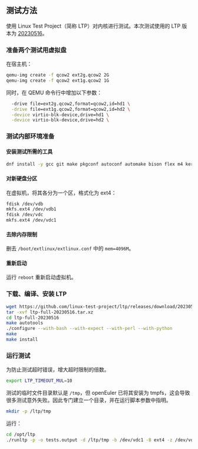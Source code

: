 ## 测试方法

使用 Linux Test Project（简称 LTP）对内核进行测试。本次测试使用的 LTP 版本为 [20230516](https://github.com/linux-test-project/ltp/releases/tag/20230516)。

### 准备两个测试用虚拟盘

在宿主机：

```bash
qemu-img create -f qcow2 ext2g.qcow2 2G
qemu-img create -f qcow2 ext1g.qcow2 1G
```

同时，在 QEMU 命令行中增加以下参数：

```bash
  -drive file=ext2g.qcow2,format=qcow2,id=hd1 \
  -drive file=ext1g.qcow2,format=qcow2,id=hd2 \
  -device virtio-blk-device,drive=hd1 \
  -device virtio-blk-device,drive=hd2 \
```

### 测试内部环境准备

#### 安装测试所需的工具

```bash
dnf install -y gcc git make pkgconf autoconf automake bison flex m4 kernel-tools kernel-headers kernel-devel glibc-headers openssl-devel libacl-devel libaio-devel libcap-devel ethtool expect-devel xfsprogs-devel btrfs-progs quota nfs-utils libmnl-devel libtirpc-devel
```

#### 对新硬盘分区

在虚拟机，将其各分为一个区，格式化为 ext4：

```bash
fdisk /dev/vdb
mkfs.ext4 /dev/vdb1
fdisk /dev/vdc
mkfs.ext4 /dev/vdc1
```

#### 去除内存限制

删去 `/boot/extlinux/extlinux.conf` 中的 `mem=4096M`。

#### 重新启动

运行 `reboot` 重新启动虚拟机。

### 下载、编译、安装 LTP

```bash
wget https://github.com/linux-test-project/ltp/releases/download/20230516/ltp-full-20230516.tar.xz
tar -xvf ltp-full-20230516.tar.xz
cd ltp-full-20230516
make autotools
./configure --with-bash --with-expect --with-perl --with-python
make
make install
```

### 运行测试

为防止测试超时错误，增大超时限制的倍数。

```bash
export LTP_TIMEOUT_MUL=10
```

测试的临时文件目录默认是 `/tmp`，但 openEuler 已将其安装为 tmpfs，这会导致很多测试意外失败。因此专门建立一个目录，并在运行脚本参数中指明。

```bash
mkdir -p /ltp/tmp
```

运行：

```bash
cd /opt/ltp
./runltp -p -o tests.output -d /ltp/tmp -b /dev/vdc1 -B ext4 -z /dev/vdb1 -Z ext4
```
